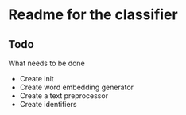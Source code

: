 # Readme for the classifier

## Todo
What needs to be done
- Create init
- Create word embedding generator
- Create a text preprocessor
- Create identifiers 